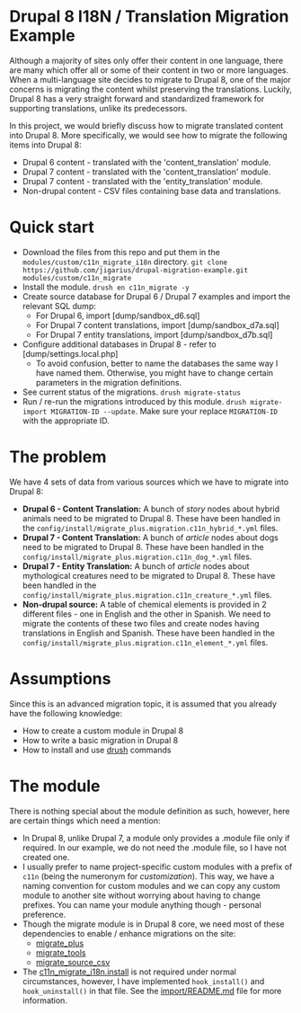 # Drupal 8 I18N / Translation Migration Example

Although a majority of sites only offer their content in one language, there are many which offer all or some of their content in two or more languages. When a multi-language site decides to migrate to Drupal 8, one of the major concerns is migrating the content whilst preserving the translations. Luckily, Drupal 8 has a very straight forward and standardized framework for supporting translations, unlike its predecessors.

In this project, we would briefly discuss how to migrate translated content into Drupal 8. More specifically, we would see how to migrate the following items into Drupal 8:

* Drupal 6 content - translated with the 'content_translation' module.
* Drupal 7 content - translated with the 'content_translation' module.
* Drupal 7 content - translated with the 'entity_translation' module.
* Non-drupal content - CSV files containing base data and translations.

# Quick start

* Download the files from this repo and put them in the `modules/custom/c11n_migrate_i18n` directory. `git clone https://github.com/jigarius/drupal-migration-example.git modules/custom/c11n_migrate`
* Install the module. `drush en c11n_migrate -y`
* Create source database for Drupal 6 / Drupal 7 examples and import the relevant SQL dump:
  * For Drupal 6, import [dump/sandbox_d6.sql]
  * For Drupal 7 content translations, import [dump/sandbox_d7a.sql]
  * For Drupal 7 entity translations, import [dump/sandbox_d7b.sql]
* Configure additional databases in Drupal 8 - refer to [dump/settings.local.php]
  * To avoid confusion, better to name the databases the same way I have named them. Otherwise, you might have to change certain parameters in the migration definitions.
* See current status of the migrations. `drush migrate-status`
* Run / re-run the migrations introduced by this module. `drush migrate-import MIGRATION-ID --update`. Make sure your replace `MIGRATION-ID` with the appropriate ID.

# The problem

We have 4 sets of data from various sources which we have to migrate into Drupal 8:

* **Drupal 6 - Content Translation:** A bunch of _story_ nodes about hybrid animals need to be migrated to Drupal 8. These have been handled in the `config/install/migrate_plus.migration.c11n_hybrid_*.yml` files.
* **Drupal 7 - Content Translation:** A bunch of _article_ nodes about dogs need to be migrated to Drupal 8. These have been handled in the `config/install/migrate_plus.migration.c11n_dog_*.yml` files.
* **Drupal 7 - Entity Translation:** A bunch of _article_ nodes about mythological creatures need to be migrated to Drupal 8. These have been handled in the `config/install/migrate_plus.migration.c11n_creature_*.yml` files.
* **Non-drupal source:** A table of chemical elements is provided in 2 different files - one in English and the other in Spanish. We need to migrate the contents of these two files and create nodes having translations in English and Spanish. These have been handled in the `config/install/migrate_plus.migration.c11n_element_*.yml` files.

# Assumptions

Since this is an advanced migration topic, it is assumed that you already have the following knowledge:

* How to create a custom module in Drupal 8
* How to write a basic migration in Drupal 8
* How to install and use [drush](http://www.drush.org/) commands

# The module

There is nothing special about the module definition as such, however, here are certain things which need a mention:

* In Drupal 8, unlike Drupal 7, a module only provides a .module file only if required. In our example, we do not need the .module file, so I have not created one.
* I usually prefer to name project-specific custom modules with a prefix of `c11n` (being the numeronym for _customization_). This way, we have a naming convention for custom modules and we can copy any custom module to another site without worrying about having to change prefixes. You can name your module anything though - personal preference.
* Though the migrate module is in Drupal 8 core, we need most of these dependencies to enable / enhance migrations on the site:
  * [migrate_plus](https://www.drupal.org/project/migrate_plus)
  * [migrate_tools](https://www.drupal.org/project/migrate_tools)
  * [migrate_source_csv](https://www.drupal.org/project/migrate_source_csv)
* The [c11n_migrate_i18n.install](c11n_migrate_i18n.install) is not required under normal circumstances, however, I have implemented `hook_install()` and `hook_uninstall()` in that file. See the [import/README.md](import/README.md) file for more information.
